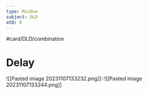```yaml
---
type: MixQue
subject: DLD
atQ: 0
---
```


#card/DLD/combination
# Delay

![[Pasted image 20231107133232.png]]::![[Pasted image 20231107133244.png]]

